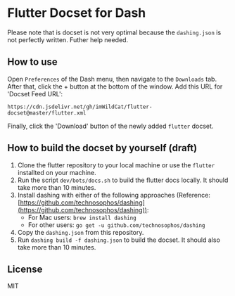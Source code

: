 # Flutter Docset for Dash

Please note that is docset is not very optimal because the `dashing.json` is not perfectly written. Futher help needed.

## How to use

Open `Preferences` of the Dash menu, then navigate to the `Downloads` tab. After that, click the + button at the bottom of the window. Add this URL for 'Docset Feed URL':

```
https://cdn.jsdelivr.net/gh/imWildCat/flutter-docset@master/flutter.xml
```

Finally, click the 'Download' button of the newly added `flutter` docset.

## How to build the docset by yourself (draft)

1. Clone the flutter repository to your local machine or use the `flutter` installted on your machine.
2. Run the script `dev/bots/docs.sh` to build the flutter docs locally. It should take more than 10 minutes.
3. Install dashing with either of the following approaches (Reference: [https://github.com/technosophos/dashing](https://github.com/technosophos/dashing)):
    - For Mac users: `brew install dashing`
    - For other users: `go get -u github.com/technosophos/dashing`
4. Copy the `dashing.json` from this repository.
5. Run `dashing build -f dashing.json` to build the docset. It should also take more than 10 minutes.

## License

MIT
